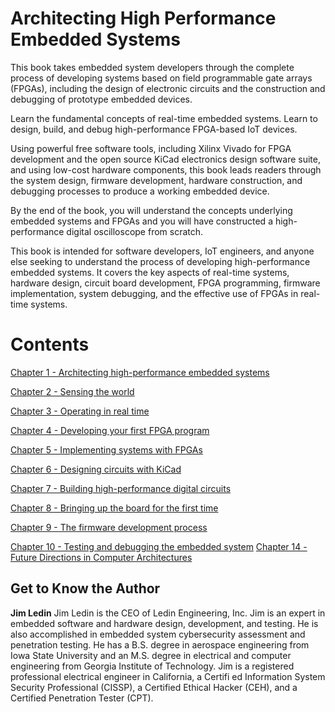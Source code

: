 # Architecting High Performance Embedded Systems

This book takes embedded system developers through the complete process of developing systems based on field programmable gate arrays (FPGAs), including the design of electronic circuits and the construction and debugging of prototype embedded devices.

Learn the fundamental concepts of real-time embedded systems. Learn to design, build, and debug high-performance FPGA-based IoT devices.

Using powerful free software tools, including Xilinx Vivado for FPGA development and the open source KiCad electronics design software suite, and using low-cost hardware components, this book leads readers through the system design, firmware development, hardware construction, and debugging processes to produce a working embedded device.

By the end of the book, you will understand the concepts underlying embedded systems and FPGAs and you will have constructed a high-performance digital oscilloscope from scratch.

This book is intended for software developers, IoT engineers, and anyone else seeking to understand the process of developing high-performance embedded systems. It covers the key aspects of real-time systems, hardware design, circuit board development, FPGA programming, firmware implementation, system debugging, and the effective use of FPGAs in real-time systems.

# Contents

[Chapter  1 - Architecting high-performance embedded systems](Chapter01/README.md)

[Chapter  2 - Sensing the world](Chapter02/README.md)

[Chapter  3 - Operating in real time](Chapter03/README.md)

[Chapter  4 - Developing your first FPGA program](Chapter04/README.md)

[Chapter  5 - Implementing systems with FPGAs](Chapter05/README.md)

[Chapter  6 - Designing circuits with KiCad](Chapter06/README.md)

[Chapter  7 - Building high-performance digital circuits](Chapter07/README.md)

[Chapter  8 - Bringing up the board for the first time](Chapter08/README.md)

[Chapter  9 - The firmware development process](Chapter09/README.md)

[Chapter 10 - Testing and debugging the embedded system](Chapter10/README.md)
[Chapter 14 - Future Directions in Computer Architectures](Chapter14/README.md)

## Get to Know the Author
**Jim Ledin**
Jim Ledin is the CEO of Ledin Engineering, Inc. Jim is an expert in embedded software and hardware design, development, and testing. He is also accomplished in embedded system cybersecurity assessment and penetration testing. He has a B.S. degree in aerospace engineering from Iowa State University and an M.S. degree in electrical and computer engineering from Georgia Institute of Technology. Jim is a registered professional electrical engineer in California, a Certifi ed Information System Security Professional (CISSP), a Certified Ethical Hacker (CEH), and a Certified Penetration Tester (CPT).
